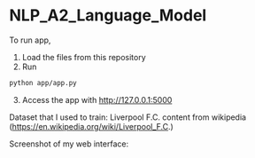 # NLP_A2_Language_Model

To run app, 
1. Load the files from this repository
2. Run
```sh
python app/app.py
```
3. Access the app with http://127.0.0.1:5000

Dataset that I used to train: Liverpool F.C. content from wikipedia (https://en.wikipedia.org/wiki/Liverpool_F.C.)

Screenshot of my web interface:
